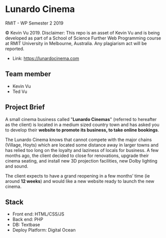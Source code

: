 # Lunardo Cinema

RMIT - WP Semester 2 2019

© Kevin Vu 2019. Disclaimer: This repo is an asset of Kevin Vu and is being developed as part of a School of Science Further Web Programming course at RMIT University in Melbourne, Australia. Any plagiarism act will be reported.

- Link: https://lunardocinema.com 

## Team member
- Kevin Vu
- Ted Vu

## Project Brief
A small cinema business called "**Lunardo Cinemas**" (referred to hereafter as the client) is located in a medium sized country town and has asked you to develop their **website to promote its business, to take online bookings**.

The Lunardo Cinema knows that cannot compete with the major chains (Village, Hoyts) which are located some distance away in larger towns and has relied too long on the loyalty and laziness of locals for business. A few months ago, the client decided to close for renovations, upgrade their cinema seating, and install new 3D projection facilities, new Dolby lighting and sound.

The client expects to have a grand reopening in a few months’ time (ie around **12 weeks**) and would like a new website ready to launch the new cinema.

## Stack
- Front end: HTML/CSS/JS
- Back end: PHP
- DB: Textbase
- Deploy Platform: Digital Ocean
